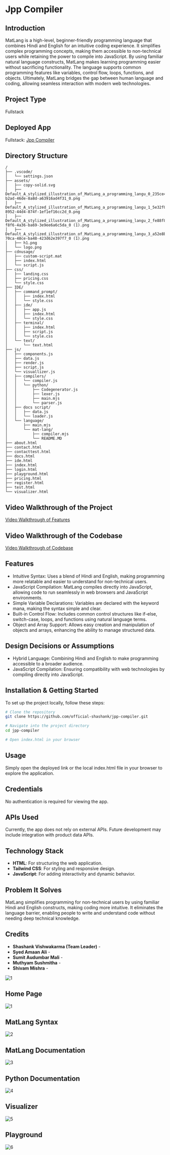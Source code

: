 # Jpp Compiler

## Introduction
MatLang is a high-level, beginner-friendly programming language that combines Hindi and English for an intuitive coding experience. It simplifies complex programming concepts, making them accessible to non-technical users while retaining the power to compile into JavaScript. By using familiar natural language constructs, MatLang makes learning programming easier without sacrificing functionality. The language supports common programming features like variables, control flow, loops, functions, and objects. Ultimately, MatLang bridges the gap between human language and coding, allowing seamless interaction with modern web technologies.

## Project Type
Fullstack

## Deployed App
Fullstack: [Jpp Compiler](https://jpp-compiler.vercel.app/)

## Directory Structure
```
/
├── .vscode/
│   └── settings.json
├── assets/
│   ├── copy-solid.svg
│   ├── Default_A_stylized_illustration_of_MatLang_a_programming_langu_0_235ce4e3-b2ad-46de-8a8d-a63916ad4f31_0.png
│   ├── Default_A_stylized_illustration_of_MatLang_a_programming_langu_1_5e32f0ff-8952-44d4-874f-1ef1ef16cc2d_0.png
│   ├── Default_A_stylized_illustration_of_MatLang_a_programming_langu_2_fe88f8f7-f8f6-4a36-ba69-3e9ee6a6c5da_0 (1).png
│   ├── Default_A_stylized_illustration_of_MatLang_a_programming_langu_3_a52e8bc1-70ca-48ce-ba48-423d62e397f7_0 (1).png
│   ├── h1.png
│   └── logo.png
├── cdnusage/
│   ├── custom-script.mat
│   ├── index.html
│   └── script.js
├── css/
│   ├── landing.css
│   ├── pricing.css
│   └── style.css
├── IDE/
│   ├── command_prompt/
│   │   ├── index.html
│   │   └── style.css
│   ├── ide/
│   │   ├── app.js
│   │   ├── index.html
│   │   └── style.css
│   ├── terminal/
│   │   ├── index.html
│   │   ├── script.js
│   │   └── style.css
│   └── text/
│       └── text.html
├── js/
│   ├── components.js
│   ├── data.js
│   ├── render.js
│   ├── script.js
│   └── visuallizer.js
│   ├── compilers/
│   │   └── compiler.js
│   │   └── python/
│   │       ├── Codegenerator.js
│   │       ├── lexer.js
│   │       ├── main.mjs
│   │       └── parser.js
│   ├── docs script/
│   │   ├── data.js
│   │   └── loader.js
│   └── language/
│       ├── main.mjs
│       └── mat-lang/
│           ├── compiler.mjs
│           └── README.MD
├── about.html
├── contact.html
├── contacttest.html
├── docs.html
├── ide.html
├── index.html
├── login.html
├── playground.html
├── pricing.html
├── register.html
├── test.html
└── visualizer.html

```


## Video Walkthrough of the Project
[Video Walkthrough of Features](https://youtu.be/rQdgRvjVHok)

## Video Walkthrough of the Codebase
[Video Walkthrough of Codebase](https://www.youtube.com/watch?v=X24AJz2_8sM)

## Features
- Intuitive Syntax: Uses a blend of Hindi and English, making programming more relatable and easier to understand for non-technical users.
- JavaScript Compilation: MatLang compiles directly into JavaScript, allowing code to run seamlessly in web browsers and JavaScript environments.
- Simple Variable Declarations: Variables are declared with the keyword mana, making the syntax simple and clear.
- Built-in Control Flow: Includes common control structures like if-else, switch-case, loops, and functions using natural language terms.
- Object and Array Support: Allows easy creation and manipulation of objects and arrays, enhancing the ability to manage structured data.


## Design Decisions or Assumptions
- Hybrid Language: Combining Hindi and English to make programming accessible to a broader audience.
- JavaScript Compilation: Ensuring compatibility with web technologies by compiling directly into JavaScript.

## Installation & Getting Started
To set up the project locally, follow these steps:

```bash
# Clone the repository
git clone https://github.com/official-shashank/jpp-compiler.git

# Navigate into the project directory
cd jpp-compiler

# Open index.html in your browser
```

## Usage
Simply open the deployed link or the local index.html file in your browser to explore the application.

## Credentials
No authentication is required for viewing the app.

## APIs Used
Currently, the app does not rely on external APIs. Future development may include integration with product data APIs.

## Technology Stack
- **HTML**: For structuring the web application.
- **Tailwind CSS**: For styling and responsive design.
- **JavaScript**: For adding interactivity and dynamic behavior.

## Problem It Solves
MatLang simplifies programming for non-technical users by using familiar Hindi and English constructs, making coding more intuitive. It eliminates the language barrier, enabling people to write and understand code without needing deep technical knowledge.

## Credits
- **Shashank Vishwakarma (Team Leader)** - 
- **Syed Amaan Ali** - 
- **Sumit Audumbar Mali** - 
- **Muthyam Sushmitha** - 
- **Shivam Mishra** - 

![1](https://i.ibb.co/TT0qxcW/image.png)

## Home Page

![1](https://i.ibb.co/TT0qxcW/image.png)

## MatLang Syntax

![2](https://i.ibb.co/K5m15NL/Screenshot-2024-11-17-102323.png)

## MatLang Documentation

![3](https://i.ibb.co/FJ8mWb0/Screenshot-2024-11-17-102450.png)

## Python Documentation

![4](https://i.ibb.co/2h8y4Dd/Screenshot-2024-11-17-102534.png)

## Visualizer

![5](https://i.ibb.co/zsrq34J/Screenshot-2024-11-17-103046.png)

## Playground

![6](https://i.ibb.co/kgSHBVn/Screenshot-2024-11-17-103212.png)
